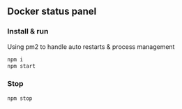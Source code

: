 ## Docker status panel

### Install & run
Using pm2 to handle auto restarts & process management
```bash
npm i
npm start
```

### Stop
```bash
npm stop
```